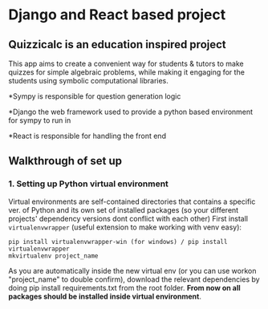 # Django and React based project

## Quizzicalc is an education inspired project

This app aims to create a convenient way for students & tutors to make quizzes for simple algebraic problems, while making it engaging for the students using symbolic computational libraries.

*Sympy is responsible for question generation logic

*Django the web framework used to provide a python based environment for sympy to run in

*React is responsible for handling the front end 

## Walkthrough of set up

### **1. Setting up Python virtual environment**

Virtual environments are self-contained directories that contains a specific ver. of Python and its own set of installed packages (so your different projects' dependency versions dont conflict with each other) First install `virtualenvwrapper` (useful extension to make working with venv easy):

```
pip install virtualenvwrapper-win (for windows) / pip install virtualenvwrapper
mkvirtualenv project_name
```

As you are automatically inside the new virtual env (or you can use workon "project_name" to double confirm), download the relevant dependencies by doing pip install requirements.txt from the root folder.
**From now on all packages should be installed inside virtual environment**.
